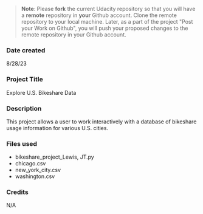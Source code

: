 >**Note**: Please **fork** the current Udacity repository so that you will have a **remote** repository in **your** Github account. Clone the remote repository to your local machine. Later, as a part of the project "Post your Work on Github", you will push your proposed changes to the remote repository in your Github account.

### Date created
8/28/23

### Project Title
Explore U.S. Bikeshare Data

### Description
This project allows a user to work interactively with a database of bikeshare usage information for various U.S. cities.

### Files used
* bikeshare_project_Lewis, JT.py
* chicago.csv
* new_york_city.csv
* washington.csv

### Credits
N/A

